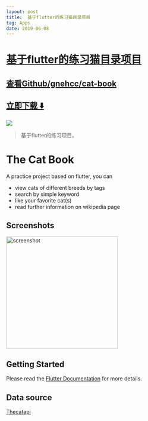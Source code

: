 ```yaml
---
layout: post
title:  基于flutter的练习猫目录项目
tag: Apps
date: 2019-06-08
---
```


# [基于flutter的练习猫目录项目 ](http://github.com/gnehcc/cat-book) 



## [查看Github/gnehcc/cat-book](http://github.com/gnehcc/cat-book)
## [立即下载 ️⬇️ ](https://codeload.github.com/gnehcc/cat-book/zip/master) 


 
![](https://flutterawesome.com/content/images/2019/05/The-Cat-Book.jpg)
 
>
> 基于flutter的练习项目。
>

 
# The Cat Book

A practice project based on flutter, you can
- view cats of different breeds by tags
- search by simple keyword
- like your favorite cat(s)
- read further information on wikipedia page

## Screenshots
<img src="https://raw.githubusercontent.com/gnehcc/cat-book/master/the-cat-book.gif" alt="screenshot" width="300"/>

## Getting Started
Please read the [Flutter Documentation](https://flutter.dev/docs) for more details.

## Data source
[Thecatapi](https://thecatapi.com/)

